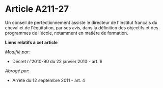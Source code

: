 # Article A211-27

Un conseil de perfectionnement assiste le directeur de l'Institut français du cheval et de l'équitation, par ses avis, dans
la définition des objectifs et des programmes de l'école, notamment en matière de formation.

**Liens relatifs à cet article**

_Modifié par_:

  - Décret n°2010-90 du 22 janvier 2010 - art. 9

_Abrogé par_:

  - Arrêté du 12 septembre 2011 - art. 4
